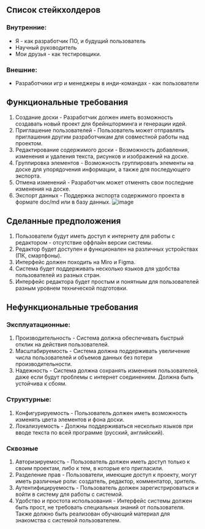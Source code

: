 ## Список стейкхолдеров
### Внутренние:
- Я - как разработчик ПО, и будущий пользователь
- Научный руководитель
- Мои друзья - как тестировщики.
### Внешние:
- Разработчики игр и менеджеры в инди-командах - как пользователи
## Функциональные требования
1. Создание доски - Разработчик должен иметь возможность создавать новый проект для брейншторминга и генерации идей.
2. Приглашение пользователей - Пользователь может отправлять приглашения другим разработчикам для совместной работы над проектом.
3. Редактирование содержимого доски - Возможность добавления, изменения и удаления текста, рисунков и изображений на доске.
4. Группировка элементов - Возможность группировать элементы на доске для упорядочения информации, а также для последующего экспорта.
5. Отмена изменений - Разработчик может отменять свои последние изменения на доске.
6. Экспорт данных - Поддержка экспорта содержимого проекта в формате doc/md или в базу данных.
![image](https://github.com/user-attachments/assets/7bee5d13-e216-43e6-a9d1-e3909cb9c115)
## Сделанные предположения
1. Пользователи будут иметь доступ к интернету для работы с редактором - отсутствие оффлайн версии системы.
2. Редактор будет доступен и функционален на различных устройствах (ПК, смартфоны).
3. Интерфейс должен походить на Miro и Figma.
4. Система будет поддерживать несколько языков для удобства пользователей из разных стран.
5. Интерфейс редактора будет простым и понятным для пользователей разным уровнем технической подготовки.
## Нефункциональные требования
### Эксплуатационные:
1. Производительность - Система должна обеспечивать быстрый отклик на действия пользователей.
2. Масштабируемость - Система должна поддерживать увеличение числа пользователей и объемов данных без потери производительности.
3. Надежность - Система должна сохранять изменения пользователей, даже если будут проблемы с интернет соединением. Должна быть устойчива к сбоям.
### Структурные:
1. Конфигурируемость - Пользователь должен иметь возможность изменять цвета элементов и фона доски.
2. Локализуемость - Должны поддерживаться несколько языков при вводе текста по всей программе (русский, английский).
### Сквозные
1. Авторизируемость - Пользователь должен иметь доступ только к своим проектам, либо к тем, в которые его пригласили.
2. Разделение прав - Пользователи, имеющие доступ к проекту, могут иметь различные роли: создатель, редактор, комментатор, зритель.
3. Аутентифицируемость - Пользователь должен зарегистрироваться и войти в систему для работы с системой.
4. Удобство и простота использования - Интерфейс системы должен быть прост, не требовать специальных знаний от пользователя. Также должно быть реализован обучающий материал для знакомства с системой пользователем.

